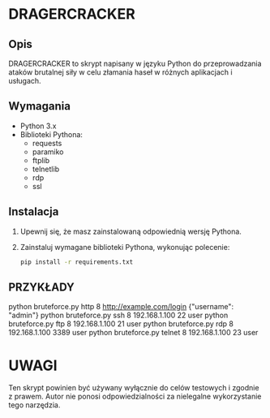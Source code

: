 # DRAGERCRACKER

## Opis

DRAGERCRACKER to skrypt napisany w języku Python do przeprowadzania ataków brutalnej siły w celu złamania haseł w różnych aplikacjach i usługach.

## Wymagania

- Python 3.x
- Biblioteki Pythona:
  - requests
  - paramiko
  - ftplib
  - telnetlib
  - rdp
  - ssl

## Instalacja

1. Upewnij się, że masz zainstalowaną odpowiednią wersję Pythona.
2. Zainstaluj wymagane biblioteki Pythona, wykonując polecenie:

   ```bash
   pip install -r requirements.txt
## PRZYKŁADY
python bruteforce.py http 8 http://example.com/login {"username": "admin"} 
python bruteforce.py ssh 8 192.168.1.100 22 user
python bruteforce.py ftp 8 192.168.1.100 21 user
python bruteforce.py rdp 8 192.168.1.100 3389 user
python bruteforce.py telnet 8 192.168.1.100 23 user
# UWAGI
Ten skrypt powinien być używany wyłącznie do celów testowych i zgodnie z prawem.
Autor nie ponosi odpowiedzialności za nielegalne wykorzystanie tego narzędzia.
